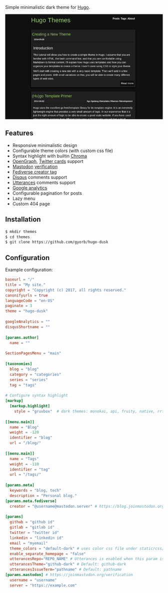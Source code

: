 Simple minimalistic dark theme for [Hugo](https://gohugo.io/).

![screenshot](https://github.com/gyorb/hugo-dusk/blob/master/images/tn.png "screenshot")

## Features

* Responsive minimalistic design
* Configurable theme colors (with custom css file)
* Syntax highlight with builtin [Chroma](http://gohugo.io/content-management/syntax-highlighting/)
* [OpenGraph](http://ogp.me/), [Twitter cards](https://dev.twitter.com/cards/overview) support
* [Mastodon](https://joinmastodon.org/) [verification](https://joinmastodon.org/verification)
* [Fediverse creator tag](https://blog.joinmastodon.org/2024/07/highlighting-journalism-on-mastodon/)
* [Disqus](https://disqus.com/) comments support
* [Utterances](https://utteranc.es/) comments support
* [Google analytics](https://www.google.com/analytics/)
* Configurable pagination for posts
* Lazy menu
* Custom 404 page

## Installation

~~~sh
$ mkdir themes
$ cd themes
$ git clone https://github.com/gyorb/hugo-dusk
~~~

## Configuration

Example configuration:

~~~~toml
baseurl = "/"
title = "My site."
copyright = "Copyright (c) 2017, all rights reserved."
canonifyurls = true
languageCode = "en-US"
paginate = 3
theme = "hugo-dusk"

googleAnalytics = ""
disqusShortname = ""

[params.author]
  name = ""

SectionPagesMenu = "main"

[taxonomies]
  blog = "blog"
  category = "categories"
  series = "series"
  tag = "tags"

# Configure syntax highlight
[markup]
  [markup.highlight]
    style = "gruvbox"  # dark themes: monokai, api, fruity, native, rrt, swapoff ... https://xyproto.github.io/splash/docs/longer/all.html

[[menu.main]]
  name = "Blog"
  weight = -120
  identifier = "blog"
  url = "/blog/"

[[menu.main]]
  name = "Tags"
  weight = -110
  identifier = "tag"
  url = "/tags/"

[params.meta]
  keywords = "blog, tech"
  description = "Personal blog."
[params.meta.fediverse]
  creator = "@username@mastodon.server" # https://blog.joinmastodon.org/2024/07/highlighting-journalism-on-mastodon/

[params]
  github = "github id"
  gitlab = "gitlab id"
  twitter = "twitter id"
  linkedin = "linkedin id"
  email = "myemail"
  theme_colors = "default-dark" # uses color css file under static/css/default-dark.css
  enable_separate_homepage = "false"
  utterancesRepo="REPO_NAME" # Utterances is enabled when this param is set
  utterancesTheme="github-dark" # Default: github-dark
  utterancesIssueTerm="pathname" # Default: pathname
[params.mastodon] # https://joinmastodon.org/verification
  username = "username"
  server = "https://example.com"
~~~~

